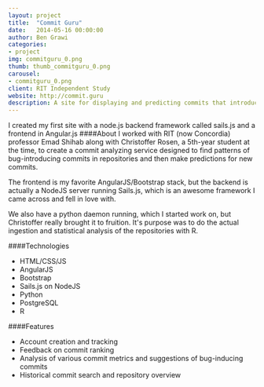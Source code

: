```yaml
---
layout: project
title:  "Commit Guru"
date:   2014-05-16 00:00:00
author: Ben Grawi
categories:
- project
img: commitguru_0.png
thumb: thumb_commitguru_0.png
carousel:
- commitguru_0.png
client: RIT Independent Study
website: http://commit.guru
description: A site for displaying and predicting commits that introduce bugs into repos. 
---
```

I created my first site with a node.js backend framework called sails.js and a frontend in Angular.js
####About
I worked with RIT (now Concordia) professor Emad Shihab along with Christoffer Rosen, a 5th-year student at the time, to create a commit analyzing service designed to find patterns of bug-introducing commits in repositories and then make predictions for new commits. 

The frontend is my favorite AngularJS/Bootstrap stack, but the backend is actually a NodeJS server running Sails.js, which is an awesome framework I came across and fell in love with.

We also have a python daemon running, which I started work on, but Christoffer really brought it to fruition. It's purpose was to do the actual ingestion and statistical analysis of the repositories with R.

####Technologies

* HTML/CSS/JS
* AngularJS
* Bootstrap
* Sails.js on NodeJS
* Python
* PostgreSQL
* R

####Features

* Account creation and tracking
* Feedback on commit ranking
* Analysis of various commit metrics and suggestions of bug-inducing commits 
* Historical commit search and repository overview